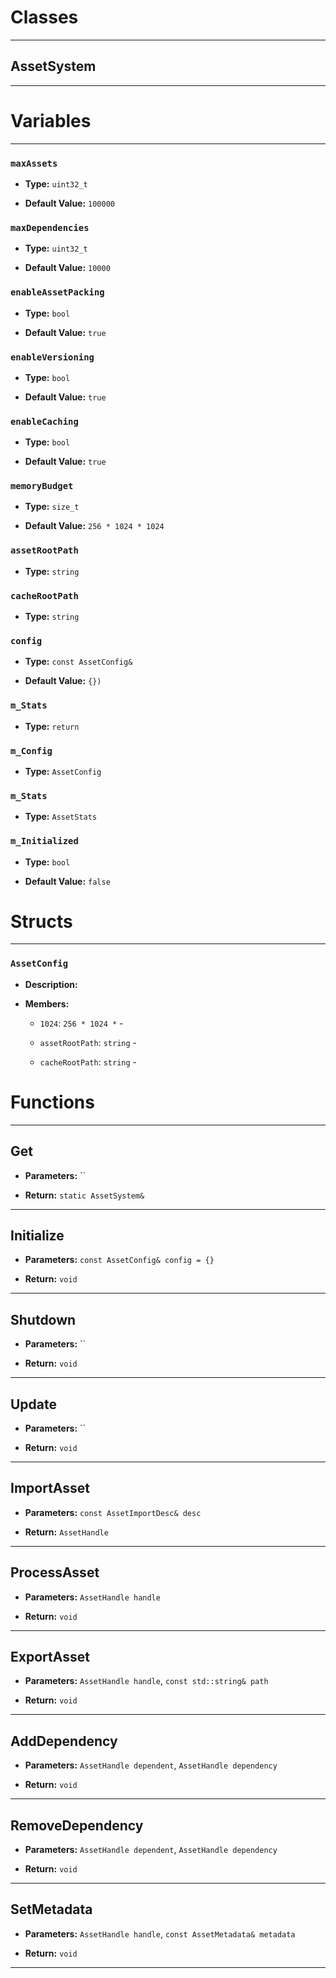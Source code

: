 # Classes
---

## AssetSystem
---




# Variables
---

### `maxAssets`

- **Type:** `uint32_t`

- **Default Value:** `100000`



### `maxDependencies`

- **Type:** `uint32_t`

- **Default Value:** `10000`



### `enableAssetPacking`

- **Type:** `bool`

- **Default Value:** `true`



### `enableVersioning`

- **Type:** `bool`

- **Default Value:** `true`



### `enableCaching`

- **Type:** `bool`

- **Default Value:** `true`



### `memoryBudget`

- **Type:** `size_t`

- **Default Value:** `256 * 1024 * 1024`



### `assetRootPath`

- **Type:** `string`



### `cacheRootPath`

- **Type:** `string`



### `config`

- **Type:** `const AssetConfig&`

- **Default Value:** `{})`



### `m_Stats`

- **Type:** `return`



### `m_Config`

- **Type:** `AssetConfig`



### `m_Stats`

- **Type:** `AssetStats`



### `m_Initialized`

- **Type:** `bool`

- **Default Value:** `false`




# Structs
---

### `AssetConfig`

- **Description:** 

- **Members:**

  - `1024`: `256 * 1024 *` - 

  - `assetRootPath`: `string` - 

  - `cacheRootPath`: `string` - 




# Functions
---

## Get



- **Parameters:** ``

- **Return:** `static AssetSystem&`

---

## Initialize



- **Parameters:** `const AssetConfig& config = {}`

- **Return:** `void`

---

## Shutdown



- **Parameters:** ``

- **Return:** `void`

---

## Update



- **Parameters:** ``

- **Return:** `void`

---

## ImportAsset



- **Parameters:** `const AssetImportDesc& desc`

- **Return:** `AssetHandle`

---

## ProcessAsset



- **Parameters:** `AssetHandle handle`

- **Return:** `void`

---

## ExportAsset



- **Parameters:** `AssetHandle handle`, `const std::string& path`

- **Return:** `void`

---

## AddDependency



- **Parameters:** `AssetHandle dependent`, `AssetHandle dependency`

- **Return:** `void`

---

## RemoveDependency



- **Parameters:** `AssetHandle dependent`, `AssetHandle dependency`

- **Return:** `void`

---

## SetMetadata



- **Parameters:** `AssetHandle handle`, `const AssetMetadata& metadata`

- **Return:** `void`

---

